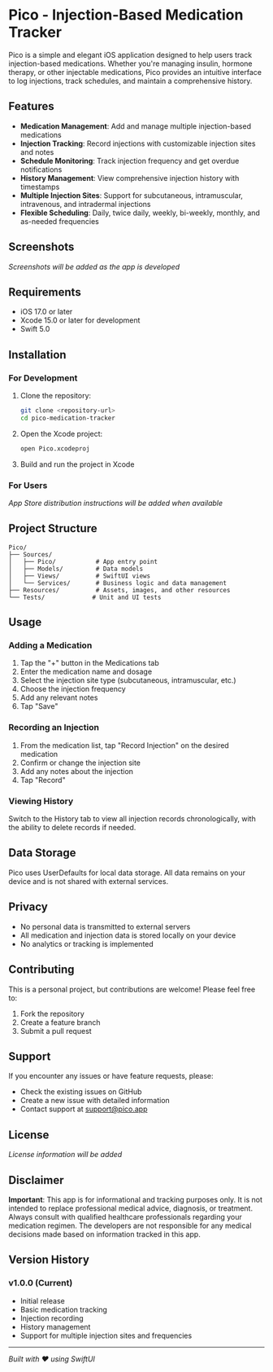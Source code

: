 # Pico - Injection-Based Medication Tracker

Pico is a simple and elegant iOS application designed to help users track injection-based medications. Whether you're managing insulin, hormone therapy, or other injectable medications, Pico provides an intuitive interface to log injections, track schedules, and maintain a comprehensive history.

## Features

- **Medication Management**: Add and manage multiple injection-based medications
- **Injection Tracking**: Record injections with customizable injection sites and notes
- **Schedule Monitoring**: Track injection frequency and get overdue notifications
- **History Management**: View comprehensive injection history with timestamps
- **Multiple Injection Sites**: Support for subcutaneous, intramuscular, intravenous, and intradermal injections
- **Flexible Scheduling**: Daily, twice daily, weekly, bi-weekly, monthly, and as-needed frequencies

## Screenshots

*Screenshots will be added as the app is developed*

## Requirements

- iOS 17.0 or later
- Xcode 15.0 or later for development
- Swift 5.0

## Installation

### For Development

1. Clone the repository:
   ```bash
   git clone <repository-url>
   cd pico-medication-tracker
   ```

2. Open the Xcode project:
   ```bash
   open Pico.xcodeproj
   ```

3. Build and run the project in Xcode

### For Users

*App Store distribution instructions will be added when available*

## Project Structure

```
Pico/
├── Sources/
│   ├── Pico/           # App entry point
│   ├── Models/         # Data models
│   ├── Views/          # SwiftUI views
│   └── Services/       # Business logic and data management
├── Resources/          # Assets, images, and other resources
└── Tests/             # Unit and UI tests
```

## Usage

### Adding a Medication

1. Tap the "+" button in the Medications tab
2. Enter the medication name and dosage
3. Select the injection site type (subcutaneous, intramuscular, etc.)
4. Choose the injection frequency
5. Add any relevant notes
6. Tap "Save"

### Recording an Injection

1. From the medication list, tap "Record Injection" on the desired medication
2. Confirm or change the injection site
3. Add any notes about the injection
4. Tap "Record"

### Viewing History

Switch to the History tab to view all injection records chronologically, with the ability to delete records if needed.

## Data Storage

Pico uses UserDefaults for local data storage. All data remains on your device and is not shared with external services.

## Privacy

- No personal data is transmitted to external servers
- All medication and injection data is stored locally on your device
- No analytics or tracking is implemented

## Contributing

This is a personal project, but contributions are welcome! Please feel free to:

1. Fork the repository
2. Create a feature branch
3. Submit a pull request

## Support

If you encounter any issues or have feature requests, please:

- Check the existing issues on GitHub
- Create a new issue with detailed information
- Contact support at support@pico.app

## License

*License information will be added*

## Disclaimer

**Important**: This app is for informational and tracking purposes only. It is not intended to replace professional medical advice, diagnosis, or treatment. Always consult with qualified healthcare professionals regarding your medication regimen. The developers are not responsible for any medical decisions made based on information tracked in this app.

## Version History

### v1.0.0 (Current)
- Initial release
- Basic medication tracking
- Injection recording
- History management
- Support for multiple injection sites and frequencies

---

*Built with ❤️ using SwiftUI*